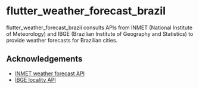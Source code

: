 # flutter_weather_forecast_brazil
flutter_weather_forecast_brazil consults APIs from INMET (National Institute of Meteorology) and IBGE (Brazilian Institute of Geography and Statistics) to provide weather forecasts for Brazilian cities.


## Acknowledgements

* [INMET weather forecast API](https://portal.inmet.gov.br/manual/manual-de-uso-da-api-de-previs%C3%A3o)
* [IBGE locality API](https://servicodados.ibge.gov.br/api/docs/localidades)
